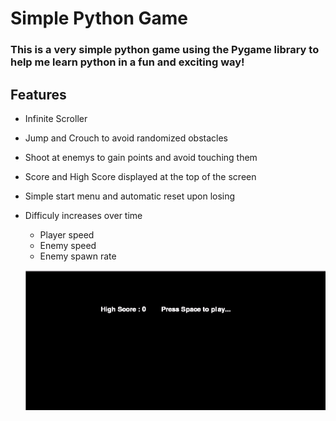 # Simple Python Game

### This is a very simple python game using the Pygame library to help me learn python in a fun and exciting way!

## Features
  - Infinite Scroller
  - Jump and Crouch to avoid randomized obstacles
  - Shoot at enemys to gain points and avoid touching them
  - Score and High Score displayed at the top of the screen
  - Simple start menu and automatic reset upon losing

  - Difficuly increases over time
    - Player speed
    - Enemy speed
    - Enemy spawn rate
    
    ![](https://github.com/BradySBaker/Simple-Python-Game/blob/main/game.gif)
